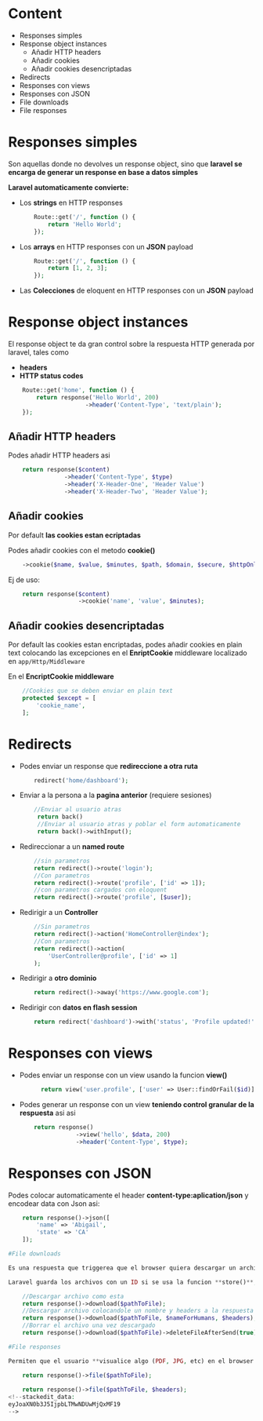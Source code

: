 


# Content

* Responses simples
* Response object instances
	* Añadir HTTP headers
	* Añadir cookies
	* Añadir cookies desencriptadas
* Redirects
* Responses con views
* Responses con JSON
* File downloads
* File responses





# Responses simples

Son aquellas donde no devolves un response object, sino que **laravel se encarga de generar un response en base a datos simples**

**Laravel automaticamente convierte:**
* Los **strings** en HTTP responses 
	```php
		Route::get('/', function () {
		    return 'Hello World';
		});
	```
* Los **arrays** en HTTP responses con un **JSON** payload
	```php
		Route::get('/', function () {
		    return [1, 2, 3];
		});
	```
* Las **Colecciones** de eloquent en HTTP responses con un **JSON** payload

# Response object instances



El response object te da gran control sobre la respuesta HTTP generada por laravel, tales como

* **headers**
* **HTTP status codes**

```php
	Route::get('home', function () {
	    return response('Hello World', 200)
	                  ->header('Content-Type', 'text/plain');
	});
```
## Añadir HTTP headers

Podes añadir HTTP headers asi

```php
	return response($content)
	            ->header('Content-Type', $type)
	            ->header('X-Header-One', 'Header Value')
	            ->header('X-Header-Two', 'Header Value');
```	

## Añadir cookies 

Por default **las cookies estan ecriptadas**

Podes añadir cookies con el metodo **cookie()**
```php
	->cookie($name, $value, $minutes, $path, $domain, $secure, $httpOnly)
```
Ej de uso:
```php
	return response($content)
	                ->cookie('name', 'value', $minutes);
```
## Añadir cookies desencriptadas

Por default las cookies estan encriptadas, podes añadir cookies en plain text colocando las excepciones en el **EnriptCookie** middleware localizado en `app/Http/Middleware`


En el **EncriptCookie middleware**
```php
	//Cookies que se deben enviar en plain text
	protected $except = [
	    'cookie_name',
	]; 
```

# Redirects

* Podes enviar un response que **redireccione a otra ruta**
	```php
		redirect('home/dashboard');
	```
* Enviar a la persona a la **pagina anterior** (requiere sesiones)
	```php
		//Enviar al usuario atras
		 return back()
		 //Enviar al usuario atras y poblar el form automaticamente
		 return back()->withInput();
	```
* Redireccionar a un **named route**
	```php
		//sin parametros
		return redirect()->route('login');
		//Con parametros
		return redirect()->route('profile', ['id' => 1]);
		//con parametros cargados con eloquent
		return redirect()->route('profile', [$user]);
	```
* Redirigir a un **Controller**
	```php
		//Sin parametros
		return redirect()->action('HomeController@index');
		//Con parametros
		return redirect()->action(
		    'UserController@profile', ['id' => 1]
		);
	```	
* Redirigir a **otro dominio**
	```php
		return redirect()->away('https://www.google.com');
	```
* Redirigir con **datos en flash session**
	```php
	    return redirect('dashboard')->with('status', 'Profile updated!');
	```
# Responses con views

* Podes enviar un response con un view usando la funcion **view()**
	```php
		  return view('user.profile', ['user' => User::findOrFail($id)]);
	```
* Podes generar un response con un view **teniendo control granular de la respuesta** asi asi
	```php
		return response()
		            ->view('hello', $data, 200)
		            ->header('Content-Type', $type);
	```
# Responses con JSON

Podes colocar automaticamente el header **content-type:aplication/json** y encodear data con Json asi:
```php
	return response()->json([
	    'name' => 'Abigail',
	    'state' => 'CA'
	]);

#File downloads

Es una respuesta que triggerea que el browser quiera descargar un archivo

Laravel guarda los archivos con un ID si se usa la funcion **store()**, pero se puede colocar un nombre human-friendly para el usuario usando el segundo parametro de **download()**

	//Descargar archivo como esta
	return response()->download($pathToFile);
	//Descargar archivo colocandole un nombre y headers a la respuesta
	return response()->download($pathToFile, $nameForHumans, $headers);
	//Borrar el archivo una vez descargado
	return response()->download($pathToFile)->deleteFileAfterSend(true);

#File responses

Permiten que el usuario **visualice algo (PDF, JPG, etc) en el browser sin triggerear una descarga**

	return response()->file($pathToFile);
	
	return response()->file($pathToFile, $headers);
<!--stackedit_data:
eyJoaXN0b3J5IjpbLTMwNDUwMjQxMF19
-->
